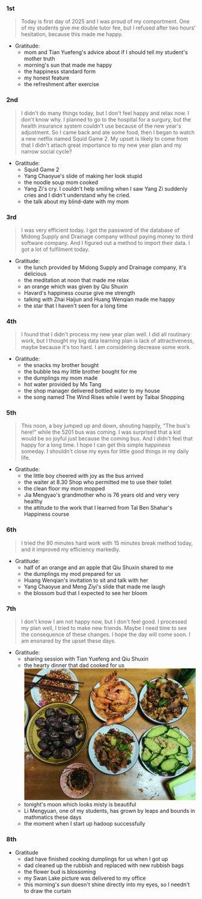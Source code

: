 ### 1st
> Today is first day of 2025 and I was proud of my comportment. One of my students give me double tutor fee, but I refused after two hours' hesitation, because this made me happy.

- Gratitude:
    - mom and Tian Yuefeng's advice about if I should tell my student's mother truth
    - morning's sun that made me happy
    - the happiness standard form
    - my honest feature
    - the refreshment after exercise

### 2nd
> I didn't do many things today, but I don't feel happy and relax now. I don't know why. I planned to go to the hospital for a surgury, but the health insurance system couldn't use because of the new year's adjustment. So I came back and ate some food, then I began to watch a new netflix named Squid Game 2. My upset is likely to come from that I didn't attach great importance to my new year plan and my narrow social cycle?

- Gratitude:
    - Squid Game 2
    - Yang Chaoyue's slide of making her look stupid
    - the noodle soup mom cooked
    - Yang Zi's cry. I couldn't help smiling when I saw Yang Zi suddenly cries and I didn't understand why he cried.
    - the talk about my blind-date with my mom

### 3rd
> I was very efficient today. I got the password of the database of Midong Supply and Drainage company without paying money to third software company. And I figured out a method to import their data. I got a lot of fulfilment today.

- Gratitude:
    - the lunch provided by Midong Supply and Drainage company, it's delicious
    - the meditation at noon that made me relax
    - an orange which was given by Qiu Shuxin
    - Havard's happiness course give me strength
    - talking with Zhai Haijun and Huang Wenqian made me happy
    - the star that I haven't seen for a long time

### 4th
> I found that I didn't process my new year plan well. I did all routinary work, but I thought my big data learning plan is lack of attractiveness, maybe because it's too hard. I am considering decrease some work.

- Gratitude:
    - the snacks my brother bought
    - the bubble tea my little brother bought for me
    - the dumplings my mom made
    - hot water provided by Ms Tang
    - the shop manager delivered bottled water to my house
    - the song named The Wind Rises while I went by Taibai Shopping

### 5th
> This noon, a boy jumped up and down, shouting happily, "The bus's here!" while the 5201 bus was coming. I was surprised that a kid would be so joyful just because the coming bus. And I didn't feel that happy for a long time. I hope I can get this simple happiness someday. I shouldn't close my eyes for little good things in my daily life.

- Gratitude:
    - the little boy cheered with joy as the bus arrived
    - the waiter at 8.30 Shop who permitted me to use their toilet
    - the clean floor my mom mopped
    - Jia Mengyao's grandmother who is 76 years old and very very healthy
    - the attitude to the work that I learned from Tal Ben Shahar's Happiness course

### 6th
> I tried the 90 minutes hard work with 15 minutes break method today, and it improved my efficiency markedly.

- Gratitude:
    - half of an orange and an apple that Qiu Shuxin shared to me
    - the dumplings my mod prepared for us
    - Huang Wenqian's invitation to sit and talk with her
    - Yang Chaoyue and Meng Ziyi's slide that made me laugh
    - the blossom bud that I expected to see her bloom

### 7th
> I don't know I am not happy now, but I don't feel good. I processed my plan well, I tried to make new friends. Maybe I need time to see the consequence of these changes. I hope the day will come soon. I am ensnared by the upset these days.

- Gratitude:
    - sharing session with Tian Yuefeng and Qiu Shuxin
    - the hearty dinner that dad cooked for us
    ![a hearty dinner](./Images/A%20hearty%20dinner.jpg)
    - tonight's moon which looks misty is beautiful
    - Li Mengyuan, one of my students, has grown by leaps and bounds in mathmatics these days
    - the moment when I start up hadoop successfully

### 8th
> 

- Gratitude
    - dad have finished cooking dumplings for us when I got up
    - dad cleaned up the rubbish and replaced with new rubbish bags
    - the flower bud is blossoming
    - my Swan Lake picture was delivered to my office
    - this morning's sun doesn't shine directly into my eyes, so I needn't to draw the curtain
